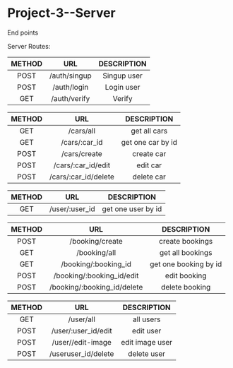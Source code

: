 # Project-3--Server

End points

Server Routes:

| METHOD     |        URL               | DESCRIPTION              
|:-------:|:--------------------------:|:--------------------:
|POST   | /auth/singup            |  Singup user |
|POST |    /auth/login             | Login user|
|GET |      /auth/verify      | Verify |


| METHOD     |         URL          | DESCRIPTION              
|:-------:|:--------------------------:|:--------------------:
|GET   | /cars/all        |  get all cars |
|GET   | /cars/:car_id        |  get one car by id|
|POST   | /cars/create        |  create car|
|POST   | /cars/:car_id/edit        |  edit car|
|POST   | /cars/:car_id/delete      |  delete car|

| METHOD     |         URL          | DESCRIPTION              
|:-------:|:--------------------------:|:--------------------:
|GET   | /user/:user_id        |  get one user by id|

| METHOD     |         URL          | DESCRIPTION              
|:-------:|:--------------------------:|:--------------------:
|POST   | /booking/create      |  create bookings|
|GET   | /booking/all      |  get all bookings|
|GET   | /booking/:booking_id      |  get one booking by id|
|POST   | /booking/:booking_id/edit    |edit booking|
|POST   | /booking/:booking_id/delete    |delete booking|

| METHOD  |            URL             | DESCRIPTION              
|:-------:|:--------------------------:|:--------------------:
|GET      | /user/all                  |  all users          |
|POST     | /user/:user_id/edit        |  edit user          |
|POST     | /user//edit-image          |  edit image user    |
|POST     | /useruser_id/delete        |  delete user        |


